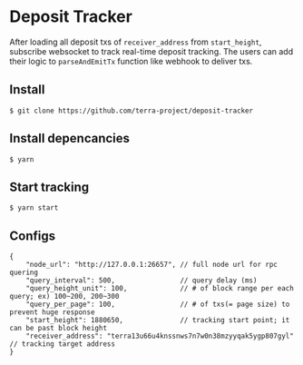 # Deposit Tracker

After loading all deposit txs of `receiver_address` from `start_height`, subscribe websocket to track real-time deposit tracking. The users can add their logic to `parseAndEmitTx` function like webhook to deliver txs.

## Install
```
$ git clone https://github.com/terra-project/deposit-tracker
```

## Install depencancies
```
$ yarn
```

## Start tracking
```
$ yarn start
```

## Configs
```
{
    "node_url": "http://127.0.0.1:26657", // full node url for rpc quering
    "query_interval": 500,                // query delay (ms)
    "query_height_unit": 100,             // # of block range per each query; ex) 100~200, 200~300
    "query_per_page": 100,                // # of txs(= page size) to prevent huge response
    "start_height": 1880650,              // tracking start point; it can be past block height
    "receiver_address": "terra13u66u4knssnws7n7w0n38mzyyqak5ygp807gyl" // tracking target address
}
```
